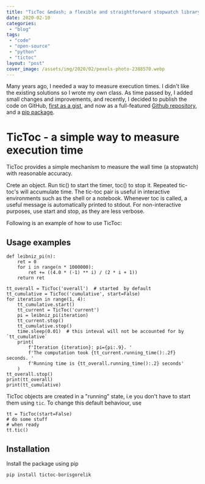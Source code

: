 ```yaml
---
title: "TicToc &mdash; a flexible and straightforward stopwatch library for Python."
date: 2020-02-10
categories: 
 - "blog"
tags: 
 - "code"
 - "open-source"
 - "python"
 - "tictoc"
layout: "post"
cover_image: /assets/img/2020/02/pexels-photo-2388570.webp
---
```


Many years ago, I needed a way to measure execution times. I didn't like the existing solutions so I wrote my own class. As time passed by, I added small changes and improvements, and recently, I decided to publish the code on GitHub, [first as a gist](https://gorelik.net/2018/02/09/measuring-the-wall-time-in-python-programs/), and now as a full-featured [Github repository](https://github.com/bgbg/tictoc), and a [pip package](https://pypi.org/project/tictoc-borisgorelik/).

# TicToc - a simple way to measure execution time

TicToc provides a simple mechanism to measure the wall time (a stopwatch) with reasonable accuracy.

Crete an object. Run tic() to start the timer, toc() to stop it. Repeated tic-toc's will accumulate time. The tic-toc pair is useful in interactive environments such as the shell or a notebook. Whenever toc is called, a useful message is automatically printed to stdout. For non-interactive purposes, use start and stop, as they are less verbose.

Following is an example of how to use TicToc:

## Usage examples

    def leibniz_pi(n):
        ret = 0
        for i in range(n * 1000000):
            ret += ((4.0 * (-1) ** i) / (2 * i + 1))
        return ret
    
    tt_overall = TicToc('overall')  # started  by default
    tt_cumulative = TicToc('cumulative', start=False)
    for iteration in range(1, 4):
        tt_cumulative.start()
        tt_current = TicToc('current')
        pi = leibniz_pi(iteration)
        tt_current.stop()
        tt_cumulative.stop()
        time.sleep(0.01)  # this inteval will not be accounted for by `tt_cumulative`
        print(
            f'Iteration {iteration}: pi={pi:.9}. '
            f'The computation took {tt_current.running_time():.2f} seconds. '
            f'Running time is {tt_overall.running_time():.2} seconds'
        )
    tt_overall.stop()
    print(tt_overall)
    print(tt_cumulative)


TicToc objects are created in a "running" state, i.e you don't have to start them using `tic`. To change this default behaviour, use

    tt = TicToc(start=False)
    # do some stuff
    # when ready
    tt.tic()


## Installation

Install the package using pip

`pip install tictoc-borisgorelik`
